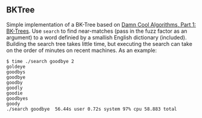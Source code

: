 ## BKTree

Simple implementation of a BK-Tree based on [Damn Cool Algorithms, Part 1: BK-Trees](http://blog.notdot.net/2007/4/Damn-Cool-Algorithms-Part-1-BK-Trees). Use `search` to find near-matches (pass in the fuzz factor as an argument) to a word definied by a smallish English dictionary (included). Building the search tree takes little time, but executing the search can take on the order of minutes on recent machines. As an example:

    $ time ./search goodbye 2
    goldeye
    goodbys
    goodbye
    goodby
    goodly
    goodie
    goodbyes
    goody
    ./search goodbye  56.44s user 0.72s system 97% cpu 58.883 total
